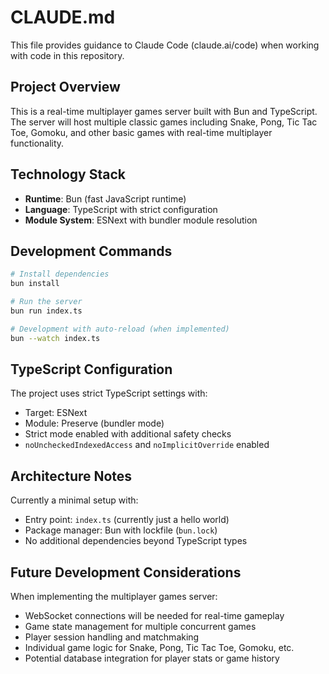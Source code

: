# CLAUDE.md

This file provides guidance to Claude Code (claude.ai/code) when working with code in this repository.

## Project Overview

This is a real-time multiplayer games server built with Bun and TypeScript. The server will host multiple classic games including Snake, Pong, Tic Tac Toe, Gomoku, and other basic games with real-time multiplayer functionality.

## Technology Stack

- **Runtime**: Bun (fast JavaScript runtime)
- **Language**: TypeScript with strict configuration
- **Module System**: ESNext with bundler module resolution

## Development Commands

```bash
# Install dependencies
bun install

# Run the server
bun run index.ts

# Development with auto-reload (when implemented)
bun --watch index.ts
```

## TypeScript Configuration

The project uses strict TypeScript settings with:
- Target: ESNext
- Module: Preserve (bundler mode)
- Strict mode enabled with additional safety checks
- `noUncheckedIndexedAccess` and `noImplicitOverride` enabled

## Architecture Notes

Currently a minimal setup with:
- Entry point: `index.ts` (currently just a hello world)
- Package manager: Bun with lockfile (`bun.lock`)
- No additional dependencies beyond TypeScript types

## Future Development Considerations

When implementing the multiplayer games server:
- WebSocket connections will be needed for real-time gameplay
- Game state management for multiple concurrent games
- Player session handling and matchmaking
- Individual game logic for Snake, Pong, Tic Tac Toe, Gomoku, etc.
- Potential database integration for player stats or game history